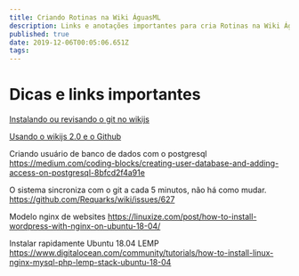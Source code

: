 ```yaml
---
title: Criando Rotinas na Wiki ÁguasML
description: Links e anotações importantes para cria Rotinas na Wiki ÁguasML
published: true
date: 2019-12-06T00:05:06.651Z
tags: 
---
```


# Dicas e links importantes


[Instalando ou revisando o git no wikijs](https://docs-legacy.requarks.io/wiki/install/git)

[Usando o wikijs  2.0 e o Github](https://docs.requarks.io/en/storage/git)

Criando usuário de banco de dados com o postgresql
https://medium.com/coding-blocks/creating-user-database-and-adding-access-on-postgresql-8bfcd2f4a91e

O sistema sincroniza com o git a cada 5 minutos, não há como mudar.
https://github.com/Requarks/wiki/issues/627

Modelo nginx de websites
https://linuxize.com/post/how-to-install-wordpress-with-nginx-on-ubuntu-18-04/

Instalar rapidamente Ubuntu 18.04 LEMP
https://www.digitalocean.com/community/tutorials/how-to-install-linux-nginx-mysql-php-lemp-stack-ubuntu-18-04